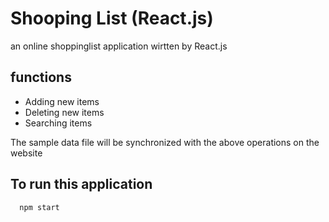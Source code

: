 # Shooping List (React.js)

an online shoppinglist application wirtten by React.js

## functions
- Adding new items
- Deleting new items
- Searching items

The sample data file will be synchronized with the above operations on the website

## To run this application 

```bash
  npm start
```
